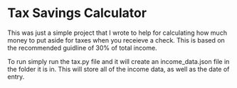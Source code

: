 # Tax Savings Calculator

This was just a simple project that I wrote to help for calculating how much money to put aside for taxes when you receieve a check. This is based
on the recommended guidline of 30% of total income.

To run simply run the tax.py file and it will create an income_data.json file in the folder it is in. This will store all of the income data, as well as the date of entry.
